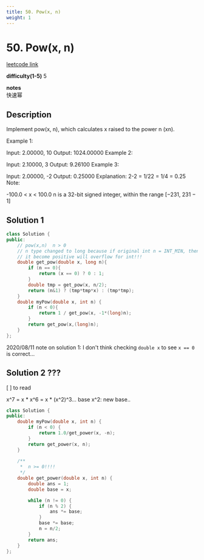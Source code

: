 ```yaml
---
title: 50. Pow(x, n)
weight: 1
---
```

# 50. Pow(x, n)

[leetcode link](https://leetcode.com/problems/powx-n/)

**difficulty(1-5)** 
5

**notes**   
快速幂

## Description

Implement pow(x, n), which calculates x raised to the power n (xn).

Example 1:

Input: 2.00000, 10
Output: 1024.00000
Example 2:

Input: 2.10000, 3
Output: 9.26100
Example 3:

Input: 2.00000, -2
Output: 0.25000
Explanation: 2-2 = 1/22 = 1/4 = 0.25
Note:

-100.0 < x < 100.0
n is a 32-bit signed integer, within the range [−231, 231 − 1]

## Solution 1

```c++
class Solution {
public:
    // pow(x,n)  n > 0
    // n type changed to long because if original int n = INT_MIN, then making
    // it become positive will overflow for int!!!
    double get_pow(double x, long n){
        if (n == 0){
            return (x == 0) ? 0 : 1;
        }
        double tmp = get_pow(x, n/2);
        return (n&1) ? (tmp*tmp*x) : (tmp*tmp);
    }
    double myPow(double x, int n) {
        if (n < 0){
            return 1 / get_pow(x, -1*(long)n);
        }
        return get_pow(x,(long)n);
    }
};
```
2020/08/11 note on solution 1: I don't think checking `double x` to see `x == 0` is correct...

## Solution 2  ???

[ ] to read

x^7 = x * x^6 = x * (x^2)^3... 
    base                x^2: new base..

```c++
class Solution {
public:
    double myPow(double x, int n) {
        if (n < 0) {
            return 1.0/get_power(x, -n);
        }
        return get_power(x, n);
    }
    
    /**
     *  n >= 0!!!!
     */
    double get_power(double x, int n) {
        double ans = 1;
        double base = x;

        while (n != 0) {
            if (n % 2) {
                ans *= base;
            }
            base *= base;
            n = n/2;
        }
        return ans;
    }
};
```
